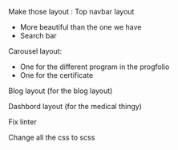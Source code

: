 Make those layout :
Top navbar layout 
- More beautiful than the one we have
- Search bar

Carousel layout:
- One for the different program in the progfolio
- One for the certificate

Blog layout (for the blog layout)

Dashbord layout (for the medical thingy)

Fix linter

Change all the css  to scss